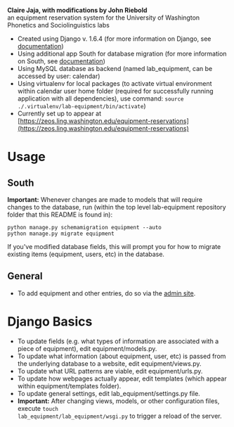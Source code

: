 <b>Claire Jaja, with modifications by John Riebold</b><br />
an equipment reservation system for the University of Washington Phonetics and Sociolinguistics labs

* Created using Django v. 1.6.4 (for more information on Django, see [documentation](https://docs.djangoproject.com/en/1.6/))
* Using additional app South for database migration (for more information on South, see [documentation](http://south.readthedocs.org/en/latest/index.html))
* Using MySQL database as backend (named lab_equipment, can be accessed by user: calendar)
* Using virtualenv for local packages (to activate virtual environment within calendar user home folder (required for successfully running application with all dependencies), use command: <code>source ./.virtualenv/lab-equipment/bin/activate</code>)
* Currently set up to appear at [https://zeos.ling.washington.edu/equipment-reservations](https://zeos.ling.washington.edu/equipment-reservations)

# Usage
## South
<b>Important:</b> Whenever changes are made to models that will require changes to the database, run (within the top level lab-equipment repository folder that this README is found in):
    
    python manage.py schemamigration equipment --auto
    python manage.py migrate equipment
    
If you've modified database fields, this will prompt you for how to migrate existing items (equipment, users, etc) in the database.

## General
* To add equipment and other entries, do so via the [admin site](https://zeos.ling.washington.edu/equipment-reservations/admin/).

# Django Basics
* To update fields (e.g. what types of information are associated with a piece of equipment), edit equipment/models.py.
* To update what information (about equipment, user, etc) is passed from the underlying database to a website, edit equipment/views.py.
* To update what URL patterns are viable, edit equipment/urls.py.
* To update how webpages actually appear, edit templates (which appear within equipment/templates folder).
* To update general settings, edit lab_equipment/settings.py file.
* <b>Important:</b> After changing views, models, or other configuration files, execute <code>touch lab_equipment/lab_equipment/wsgi.py</code> to trigger a reload of the server.
